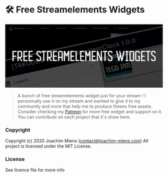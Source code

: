 # 🛠️ Free Streamelements Widgets

<img src="./doc/images/overview/repository-banner.png"/>

> A bunch of free streamelements widget just for your stream ! I personnally use it on my stream and wanted to give it to my community and more that help me to produce theses free assets.
Consider checking my [Patreon](https://www.patreon.com/TakuDev) for more free widget and support on it.
You can contribute on each project that it's show here.

### Copyright
Copyright (c) 2020 Joachim Miens (contact@joachim-miens.com)
All project is licensed under the MIT License.

### License
See licence file for more info